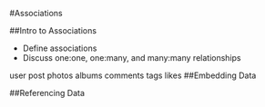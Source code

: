 #Associations

##Intro to Associations
* Define associations 
* Discuss one:one, one:many, and many:many relationships


user
post
photos
albums
comments
tags
likes
 ##Embedding Data
 
 ##Referencing Data
 